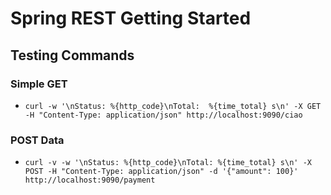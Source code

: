 # Spring REST Getting Started

## Testing Commands

### Simple GET
- ``` curl -w '\nStatus: %{http_code}\nTotal:  %{time_total} s\n' -X GET -H "Content-Type: application/json" http://localhost:9090/ciao ```

### POST Data
- ``` curl -v -w '\nStatus: %{http_code}\nTotal: %{time_total} s\n' -X POST -H "Content-Type: application/json" -d '{"amount": 100}' http://localhost:9090/payment ```
